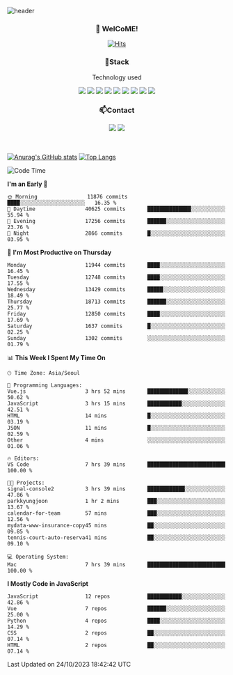![header](https://capsule-render.vercel.app/api?type=waving&color=gradient&height=200&text=Kyungjoon&fontAlign=70&fontAlignY=40&animation=twinkling)

<h3 align="center">👋 WelCoME!</h3>

<div align=center>
  
[![Hits](https://hits.seeyoufarm.com/api/count/incr/badge.svg?url=https%3A%2F%2Fgithub.com%2Fuvula6921&count_bg=%2322BAC9&title_bg=%23827F7F&icon=iconify.svg&icon_color=%2325A27F&title=visits&edge_flat=false)](https://hits.seeyoufarm.com)
  
</div>
<h3 align="center">📌Stack</h3>
<p align="center">Technology used</p>
<div align="center"><img src="https://img.shields.io/badge/HTML5-E34F26?style=flat-square&logo=HTML5&logoColor=white"></img> <img src="https://img.shields.io/badge/CSS3-0A84FF?style=flat-square&logo=CSS3&logoColor=white"></img> <img src="https://img.shields.io/badge/JavaScript-FFCD11?style=flat-square&logo=JavaScript&logoColor=white"></img> <img src="https://img.shields.io/badge/React-00BCF6?style=flat-square&logo=React&logoColor=white"></img> <img src="https://img.shields.io/badge/jQuery-3655FF?style=flat-square&logo=jQuery&logoColor=white"></img> <img src="https://img.shields.io/badge/Ruby-E0115F?style=flat-square&logo=Ruby&logoColor=white"></img> <img src="https://img.shields.io/badge/Python-4B8BBE?style=flat-square&logo=Python&logoColor=white"></img> <img src="https://img.shields.io/badge/Vue-4FC08D?style=flat-square&logo=Vue.js&logoColor=white"></img> <img src="https://img.shields.io/badge/Nuxt-00DC82?style=flat-square&logo=Nuxt.js&logoColor=white"></img></div>

<h3 align="center">📫Contact</h3>
<div align="center"><a href="https://velog.io/@uvula6921/"><img src="https://img.shields.io/badge/Blog-20c997?style=flat-square&logo=V&logoColor=white"/></a> <a href="pkj6921@gmail.com"><img src="https://img.shields.io/badge/Gmail-EA4335?style=flat-square&logo=Gmail&logoColor=white"/></a></div>
<br>
<br>

[![Anurag's GitHub stats](https://github-readme-stats.vercel.app/api?username=uvula6921&hide=stars,issues&show_icons=true&count_private=true&theme=tokyonight)](https://github.com/anuraghazra/github-readme-stats)
[![Top Langs](https://github-readme-stats.vercel.app/api/top-langs/?username=uvula6921&hide=css,jupyter%20notebook,html&exclude_repo=uvula6921,uvula6921.github.io&layout=compact&langs_count=8)](https://github.com/anuraghazra/github-readme-stats)

<!--START_SECTION:waka-->
![Code Time](http://img.shields.io/badge/Code%20Time-1%2C855%20hrs%2029%20mins-blue)

**I'm an Early 🐤** 

```text
🌞 Morning                11876 commits       ████░░░░░░░░░░░░░░░░░░░░░   16.35 % 
🌆 Daytime                40625 commits       ██████████████░░░░░░░░░░░   55.94 % 
🌃 Evening                17256 commits       ██████░░░░░░░░░░░░░░░░░░░   23.76 % 
🌙 Night                  2866 commits        █░░░░░░░░░░░░░░░░░░░░░░░░   03.95 % 
```
📅 **I'm Most Productive on Thursday** 

```text
Monday                   11944 commits       ████░░░░░░░░░░░░░░░░░░░░░   16.45 % 
Tuesday                  12748 commits       ████░░░░░░░░░░░░░░░░░░░░░   17.55 % 
Wednesday                13429 commits       █████░░░░░░░░░░░░░░░░░░░░   18.49 % 
Thursday                 18713 commits       ██████░░░░░░░░░░░░░░░░░░░   25.77 % 
Friday                   12850 commits       ████░░░░░░░░░░░░░░░░░░░░░   17.69 % 
Saturday                 1637 commits        █░░░░░░░░░░░░░░░░░░░░░░░░   02.25 % 
Sunday                   1302 commits        ░░░░░░░░░░░░░░░░░░░░░░░░░   01.79 % 
```


📊 **This Week I Spent My Time On** 

```text
🕑︎ Time Zone: Asia/Seoul

💬 Programming Languages: 
Vue.js                   3 hrs 52 mins       █████████████░░░░░░░░░░░░   50.62 % 
JavaScript               3 hrs 15 mins       ███████████░░░░░░░░░░░░░░   42.51 % 
HTML                     14 mins             █░░░░░░░░░░░░░░░░░░░░░░░░   03.19 % 
JSON                     11 mins             █░░░░░░░░░░░░░░░░░░░░░░░░   02.59 % 
Other                    4 mins              ░░░░░░░░░░░░░░░░░░░░░░░░░   01.06 % 

🔥 Editors: 
VS Code                  7 hrs 39 mins       █████████████████████████   100.00 % 

🐱‍💻 Projects: 
signal-console2          3 hrs 39 mins       ████████████░░░░░░░░░░░░░   47.86 % 
parkkyungjoon            1 hr 2 mins         ███░░░░░░░░░░░░░░░░░░░░░░   13.67 % 
calendar-for-team        57 mins             ███░░░░░░░░░░░░░░░░░░░░░░   12.56 % 
mydata-www-insurance-copy45 mins             ██░░░░░░░░░░░░░░░░░░░░░░░   09.85 % 
tennis-court-auto-reserva41 mins             ██░░░░░░░░░░░░░░░░░░░░░░░   09.10 % 

💻 Operating System: 
Mac                      7 hrs 39 mins       █████████████████████████   100.00 % 
```

**I Mostly Code in JavaScript** 

```text
JavaScript               12 repos            ███████████░░░░░░░░░░░░░░   42.86 % 
Vue                      7 repos             ██████░░░░░░░░░░░░░░░░░░░   25.00 % 
Python                   4 repos             ████░░░░░░░░░░░░░░░░░░░░░   14.29 % 
CSS                      2 repos             ██░░░░░░░░░░░░░░░░░░░░░░░   07.14 % 
HTML                     2 repos             ██░░░░░░░░░░░░░░░░░░░░░░░   07.14 % 
```




 Last Updated on 24/10/2023 18:42:42 UTC
<!--END_SECTION:waka-->
